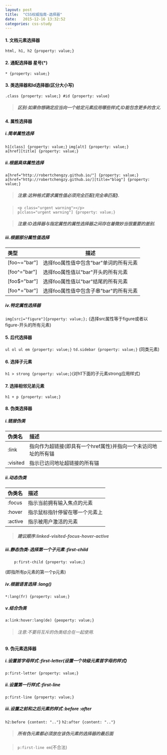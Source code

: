 ```yaml
---
layout: post
title:  "CSS权威指南-选择器"
date:   2015-12-16 13:32:52
categories: css-study
---
```


#### 1. 文档元素选择器

```html, h1, h2 {property: value;}```

#### 2. 通配选择器 星号(*)
 
```* {property: value;}```

#### 3. 类选择器和Id选择器(区分大小写)
 
```.class {property: value;} #id {property: value}```

> ##### 区别:如果你想确定应当向一个给定元素应用哪些样式,ID能包含更多的含义.

#### 4. 属性选择器 

##### i.简单属性选择

```h1[class] {property: value;}```
```img[alt] {property: value;}```<br/>
```a[href][title] {property: value;}```

##### ii.根据具体属性选择

```a[href="http://robertchengzy.github.io/"] {property: value;}```
```a[href="http://robertchengzy.github.io/][title="blog"] {property: value;}```

> ##### 注意:这种格式要求属性值必须完全匹配(完全串匹配).

> ```<p class="urgent warning"></p>``` <br/>
> ```p[class="urgent warning"] {property: value;}```

> ##### 注意:ID选择器与指定属性的属性选择器之间存在着微妙当很重要的差别.

##### iii.根据部分属性值选择

| 类型          | 描述                               |
| :----------- | ---------------------------------- |
| [foo~="bar"] | 选择foo属性值中包含"bar"单词的所有元素 |
| [foo^="bar"] | 选择foo属性值以"bar"开头的所有元素     |
| [foo$="bar"] | 选择foo属性值以"bar"结尾的所有元素     |
| [foo*="bar"] | 选择foo属性值中包含子串"bar"的所有元素 |

##### iv.特定属性选择器 

```img[src|="figure"]{property: value;};``` (选择src属性等于figure或者以figure-开头的所有元素)

#### 5. 后代选择器 

```ul ol ul em {property: value;}``` 
```td.sidebar {property: value;}``` (同类元素)

#### 6. 选择子元素

```h1 > strong {property: value;}```(对h1下面的子元素strong应用样式)

#### 7. 选择相邻兄弟元素

```h1 + p {property: value;}```

#### 8. 伪类选择器

##### i.链接伪类

| 伪类名    | 描述                               |
| :------- | :---------------------------------- |
| :link    | 指向作为超链接(即具有一个href属性)并指向一个未访问地址的所有锚 |
| :visited | 指示已访问地址超链接的所有锚 |

##### ii.动态伪类

| 伪类名    | 描述                               |
| :------- | :---------------------------------- |
| :focus   | 指示当前拥有输入焦点的元素            |
| :hover   | 指示鼠标指针停留在哪一个元素上         |
| :active  | 指示被用户激活的元素                 |

> ##### 建议顺序:linked-visited-focus-hover-active

##### iii.静态伪类-选择第一个子元素 :first-child 

```
    p:first-child {property: value;}
```
(即指所有p元素的第一个p元素)

##### iv.根据语言选择 :lang()

```*:lang(fr) {property: value;}```

##### v.结合伪类

```a:link:hover:lang(de) {peoperty: value;}```

> ###### 注意:不要将互斥的伪类结合在一起使用.

#### 9. 伪元素选择器

##### i.设置首字母样式 :first-letter(设置一个块级元素首字母的样式)

```p:first-letter {property: value;}```

##### ii.设置第一行样式 :first-line

```p:first-line {property: value;}```

##### iii.设置之前和之后元素的样式 :before :after

```h2:before {content: ".."}```
```h2:after {content: ".."}```

> ##### 所有伪元素都必须放在该伪元素的选择器的最后面

> ```p:first-line em```(不合法)
